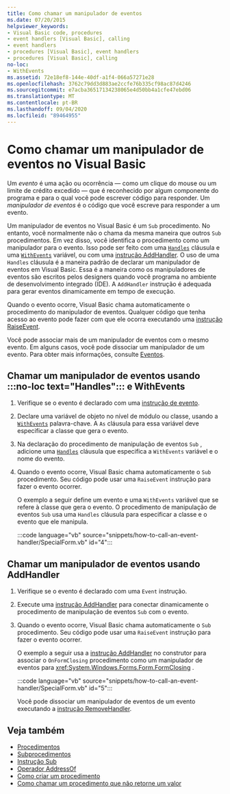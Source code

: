 ```yaml
---
title: Como chamar um manipulador de eventos
ms.date: 07/20/2015
helpviewer_keywords:
- Visual Basic code, procedures
- event handlers [Visual Basic], calling
- event handlers
- procedures [Visual Basic], event handlers
- procedures [Visual Basic], calling
no-loc:
- WithEvents
ms.assetid: 72e18ef8-144e-40df-a1f4-066a57271e28
ms.openlocfilehash: 3762c79dd3d883ae2ccfe76b335cf98ac87d4246
ms.sourcegitcommit: e7acba36517134238065e4d50bb4a1cfe47ebd06
ms.translationtype: MT
ms.contentlocale: pt-BR
ms.lasthandoff: 09/04/2020
ms.locfileid: "89464955"
---
```

# <a name="how-to-call-an-event-handler-in-visual-basic"></a>Como chamar um manipulador de eventos no Visual Basic

Um *evento* é uma ação ou ocorrência — como um clique do mouse ou um limite de crédito excedido — que é reconhecido por algum componente do programa e para o qual você pode escrever código para responder. Um *manipulador de eventos* é o código que você escreve para responder a um evento.

Um manipulador de eventos no Visual Basic é um `Sub` procedimento. No entanto, você normalmente não o chama da mesma maneira que outros `Sub` procedimentos. Em vez disso, você identifica o procedimento como um manipulador para o evento. Isso pode ser feito com uma [`Handles`](../../../language-reference/statements/handles-clause.md) cláusula e uma [`WithEvents`](../../../language-reference/modifiers/withevents.md) variável, ou com uma [instrução AddHandler](../../../language-reference/statements/addhandler-statement.md). O uso de uma `Handles` cláusula é a maneira padrão de declarar um manipulador de eventos em Visual Basic. Essa é a maneira como os manipuladores de eventos são escritos pelos designers quando você programa no ambiente de desenvolvimento integrado (IDE). A `AddHandler` instrução é adequada para gerar eventos dinamicamente em tempo de execução.

Quando o evento ocorre, Visual Basic chama automaticamente o procedimento do manipulador de eventos. Qualquer código que tenha acesso ao evento pode fazer com que ele ocorra executando uma [instrução RaiseEvent](../../../language-reference/statements/raiseevent-statement.md).

Você pode associar mais de um manipulador de eventos com o mesmo evento. Em alguns casos, você pode dissociar um manipulador de um evento. Para obter mais informações, consulte [Eventos](../events/index.md).

## <a name="call-an-event-handler-using-no-loc-texthandles-and-no-locwithevents"></a>Chamar um manipulador de eventos usando :::no-loc text="Handles"::: e WithEvents

1. Verifique se o evento é declarado com uma [instrução de evento](../../../language-reference/statements/event-statement.md).

2. Declare uma variável de objeto no nível de módulo ou classe, usando a [`WithEvents`](../../../language-reference/modifiers/withevents.md) palavra-chave. A `As` cláusula para essa variável deve especificar a classe que gera o evento.

3. Na declaração do procedimento de manipulação de eventos `Sub` , adicione uma [`Handles`](../../../language-reference/statements/handles-clause.md) cláusula que especifica a `WithEvents` variável e o nome do evento.

4. Quando o evento ocorre, Visual Basic chama automaticamente o `Sub` procedimento. Seu código pode usar uma `RaiseEvent` instrução para fazer o evento ocorrer.

    O exemplo a seguir define um evento e uma `WithEvents` variável que se refere à classe que gera o evento. O procedimento de manipulação de eventos `Sub` usa uma `Handles` cláusula para especificar a classe e o evento que ele manipula.

    :::code language="vb" source="snippets/how-to-call-an-event-handler/SpecialForm.vb" id="4":::

## <a name="call-an-event-handler-using-addhandler"></a>Chamar um manipulador de eventos usando AddHandler

1. Verifique se o evento é declarado com uma `Event` instrução.

2. Execute uma [instrução AddHandler](../../../language-reference/statements/addhandler-statement.md) para conectar dinamicamente o procedimento de manipulação de eventos `Sub` com o evento.

3. Quando o evento ocorre, Visual Basic chama automaticamente o `Sub` procedimento. Seu código pode usar uma `RaiseEvent` instrução para fazer o evento ocorrer.

    O exemplo a seguir usa a [instrução AddHandler](../../../language-reference/statements/addhandler-statement.md) no construtor para associar o `OnFormClosing` procedimento como um manipulador de eventos para <xref:System.Windows.Forms.Form.FormClosing> .

    :::code language="vb" source="snippets/how-to-call-an-event-handler/SpecialForm.vb" id="5":::

    Você pode dissociar um manipulador de eventos de um evento executando a [instrução RemoveHandler](../../../language-reference/statements/removehandler-statement.md).

## <a name="see-also"></a>Veja também

- [Procedimentos](index.md)
- [Subprocedimentos](sub-procedures.md)
- [Instrução Sub](../../../language-reference/statements/sub-statement.md)
- [Operador AddressOf](../../../language-reference/operators/addressof-operator.md)
- [Como criar um procedimento](how-to-create-a-procedure.md)
- [Como chamar um procedimento que não retorne um valor](how-to-call-a-procedure-that-does-not-return-a-value.md)
